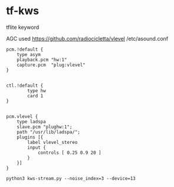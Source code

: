 # tf-kws
tflite keyword 

AGC used https://github.com/radiocicletta/vlevel
/etc/asound.conf
```
pcm.!default {
    type asym
    playback.pcm "hw:1"
    capture.pcm  "plug:vlevel"
}


ctl.!default {
        type hw
        card 1
}


pcm.vlevel {
    type ladspa
    slave.pcm "plughw:1";
    path "/usr/lib/ladspa/";
    plugins [{
        label vlevel_stereo
        input {
            controls [ 0.25 0.9 20 ]
        }
    }]
}
```
`python3 kws-stream.py --noise_index=3 --device=13`

